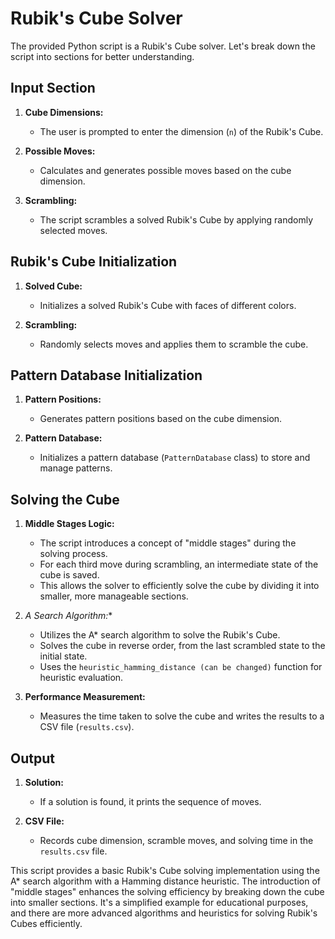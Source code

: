 # Rubik's Cube Solver

The provided Python script is a Rubik's Cube solver. Let's break down the script into sections for better understanding.

## Input Section

1. **Cube Dimensions:**
   - The user is prompted to enter the dimension (`n`) of the Rubik's Cube.

2. **Possible Moves:**
   - Calculates and generates possible moves based on the cube dimension.

3. **Scrambling:**
   - The script scrambles a solved Rubik's Cube by applying randomly selected moves.

## Rubik's Cube Initialization

1. **Solved Cube:**
   - Initializes a solved Rubik's Cube with faces of different colors.

2. **Scrambling:**
   - Randomly selects moves and applies them to scramble the cube.

## Pattern Database Initialization

1. **Pattern Positions:**
   - Generates pattern positions based on the cube dimension.

2. **Pattern Database:**
   - Initializes a pattern database (`PatternDatabase` class) to store and manage patterns.

## Solving the Cube

1. **Middle Stages Logic:**
   - The script introduces a concept of "middle stages" during the solving process.
   - For each third move during scrambling, an intermediate state of the cube is saved.
   - This allows the solver to efficiently solve the cube by dividing it into smaller, more manageable sections.

2. **A* Search Algorithm:**
   - Utilizes the A* search algorithm to solve the Rubik's Cube.
   - Solves the cube in reverse order, from the last scrambled state to the initial state.
   - Uses the `heuristic_hamming_distance (can be changed)` function for heuristic evaluation.

3. **Performance Measurement:**
   - Measures the time taken to solve the cube and writes the results to a CSV file (`results.csv`).

## Output

1. **Solution:**
   - If a solution is found, it prints the sequence of moves.

2. **CSV File:**
   - Records cube dimension, scramble moves, and solving time in the `results.csv` file.

This script provides a basic Rubik's Cube solving implementation using the A* search algorithm with a Hamming distance heuristic. The introduction of "middle stages" enhances the solving efficiency by breaking down the cube into smaller sections. It's a simplified example for educational purposes, and there are more advanced algorithms and heuristics for solving Rubik's Cubes efficiently.